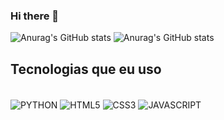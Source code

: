 ### Hi there 👋

<!--
**Brunobk2c/Brunobk2c** is a ✨ _special_ ✨ repository because its `README.md` (this file) appears on your GitHub profile.

Here are some ideas to get you started:

- 🔭 I’m currently working on ...
- 🌱 I’m currently learning ...
- 👯 I’m looking to collaborate on ...
- 🤔 I’m looking for help with ...
- 💬 Ask me about ...
- 📫 How to reach me: ...
- 😄 Pronouns: ...
- ⚡ Fun fact: ...
-->

![Anurag's GitHub stats](https://github-readme-stats.vercel.app/api?username=Brunobk2c&show_icons=true&theme=radical)
![Anurag's GitHub stats](https://github-readme-stats.vercel.app/api/top-langs/?username=Brunobk2c&layout=compact&langs_count=16&theme=radical)



## Tecnologias que eu uso

<div style="display: inline_block"><br/>
    <img src="https://img.shields.io/badge/Python-14354C?style=for-the-badge&logo=python&logoColor=white" alt="PYTHON" align="center"/>
    <img src="https://img.shields.io/badge/HTML5-E34F26?style=for-the-badge&logo=html5&logoColor=white" alt="HTML5" align="center"/>
    <img src="https://img.shields.io/badge/CSS3-1572B6?style=for-the-badge&logo=css3&logoColor=white" alt="CSS3" align="center"/>
    <img src="https://img.shields.io/badge/JavaScript-323330?style=for-the-badge&logo=javascript&logoColor=F7DF1E" alt="JAVASCRIPT" align="center"/>
    <img src="https://img.shields.io/badge/React-20232A?style=for-the-badge&logo=react&logoColor=61DAFB" alt="" align="center"/>
</div>
